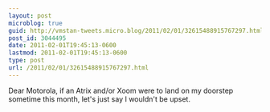 ```yaml
---
layout: post
microblog: true
guid: http://vmstan-tweets.micro.blog/2011/02/01/32615488915767297.html
post_id: 3044495
date: 2011-02-01T19:45:13-0600
lastmod: 2011-02-01T19:45:13-0600
type: post
url: /2011/02/01/32615488915767297.html
---
```

Dear Motorola, if an Atrix and/or Xoom were to land on my doorstep sometime this month, let's just say I wouldn't be upset.
